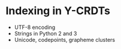 # Indexing in Y-CRDTs

- UTF-8 encoding
- Strings in Python 2 and 3
- Unicode, codepoints, grapheme clusters

